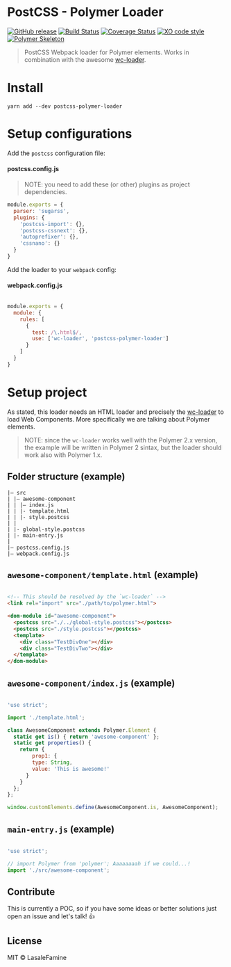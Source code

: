 # PostCSS - Polymer Loader

[![GitHub release](https://img.shields.io/github/release/PolymerX/postcss-polymer-loader.svg?style=flat-square)](https://github.com/PolymerX/postcss-polymer-loader)
[![Build Status](https://travis-ci.org/PolymerX/postcss-polymer-loader.svg?branch=master&style=flat-square)](https://travis-ci.org/PolymerX/postcss-polymer-loader)
[![Coverage Status](https://coveralls.io/repos/github/PolymerX/postcss-polymer-loader/badge.svg?branch=master&style=flat-square)](https://coveralls.io/github/PolymerX/postcss-polymer-loader?branch=master)
[![XO code style](https://img.shields.io/badge/code_style-XO-5ed9c7.svg?style=flat-square)](https://github.com/sindresorhus/xo)
[![Polymer Skeleton](https://img.shields.io/badge/polymerX-SKELETON-435877.svg?style=flat-square)](https://github.com/PolymerX/postcss-polymer-loader)

> PostCSS Webpack loader for Polymer elements. Works in combination with the awesome [wc-loader](https://github.com/aruntk/wc-loader).

# Install

    yarn add --dev postcss-polymer-loader

# Setup configurations

Add the `postcss` configuration file:

#### postcss.config.js

> NOTE: you need to add these (or other) plugins as project dependencies.

```js
module.exports = {
  parser: 'sugarss',
  plugins: {
    'postcss-import': {},
    'postcss-cssnext': {},
    'autoprefixer': {},
    'cssnano': {}
  }
}
```

Add the loader to your `webpack` config:

#### webpack.config.js

```js

module.exports = {
  module: {
    rules: [
      {
        test: /\.html$/,
        use: ['wc-loader', 'postcss-polymer-loader']
      }
    ]
  }
}

```


# Setup project

As stated, this loader needs an HTML loader and precisely the [wc-loader](https://github.com/aruntk/wc-loader) to load Web Components. More specifically we are talking about Polymer elements.
> NOTE: since the `wc-loader` works well with the Polymer 2.x version, the example will be written in Polymer 2 sintax, but the loader should work also with Polymer 1.x.

## Folder structure (example)

    |– src
    | |– awesome-component
    | | |– index.js
    | | |- template.html
    | | |- style.postcss
    | |
    | |- global-style.postcss
    | |- main-entry.js
    |
    |– postcss.config.js
    |– webpack.config.js

## `awesome-component/template.html` (example)

```html

<!-- This should be resolved by the `wc-loader` -->
<link rel="import" src="./path/to/polymer.html">

<dom-module id="awesome-component">
  <postcss src="./../global-style.postcss"></postcss>
  <postcss src="./style.postcss"></postcss>
  <template>
    <div class="TestDivOne"></div>
    <div class="TestDivTwo"></div>
  </template>
</dom-module>

```

## `awesome-component/index.js` (example)

```js

'use strict';

import './template.html';

class AwesomeComponent extends Polymer.Element {
  static get is() { return 'awesome-component' };
  static get properties() {
    return {
        prop1: {
        type: String,
        value: 'This is awesome!'
      }
    }
  };
};

window.customElements.define(AwesomeComponent.is, AwesomeComponent);

```

## `main-entry.js` (example)

```js

'use strict';

// import Polymer from 'polymer'; Aaaaaaaah if we could...!
import './src/awesome-component';

```


## Contribute

This is currently a POC, so if you have some ideas or better solutions just open an issue and let's talk! :+1:

## License

MIT © LasaleFamine
